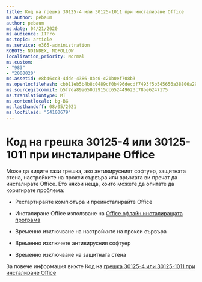 ```yaml
---
title: Код на грешка 30125-4 или 30125-1011 при инсталиране Office
ms.author: pebaum
author: pebaum
ms.date: 04/21/2020
ms.audience: ITPro
ms.topic: article
ms.service: o365-administration
ROBOTS: NOINDEX, NOFOLLOW
localization_priority: Normal
ms.custom:
- "983"
- "2000020"
ms.assetid: e8b46cc3-4dde-4386-8bc0-c21b0ef708b3
ms.openlocfilehash: cbb11eb5b4b8c0489cf0b496decdf7493f5b545656a38806a29a0a252903e000
ms.sourcegitcommit: b5f7da89a650d2915dc652449623c78be6247175
ms.translationtype: MT
ms.contentlocale: bg-BG
ms.lasthandoff: 08/05/2021
ms.locfileid: "54100679"
---
```

# <a name="error-code-30125-4-or-30125-1011-when-installing-office"></a>Код на грешка 30125-4 или 30125-1011 при инсталиране Office

Може да видите тази грешка, ако антивирусният софтуер, защитната стена, настройките на прокси сървъра или връзката ви пречат да инсталирате Office. Ето някои неща, които можете да опитате да коригирате проблема:
  
- Рестартирайте компютъра и преинсталирайте Office

- Инсталиране Office използване на [Office офлайн инсталиращата програма](https://support.office.com/article/f0a85fe7-118f-41cb-a791-d59cef96ad1c?wt.mc_id=Alchemy_ClientDIA)

- Временно изключване на настройките на прокси сървъра

- Временно изключете антивирусния софтуер

- Временно изключване на защитната стена

За повече информация вижте Код на [грешка 30125-4 или 30125-1011 при инсталиране Office](https://support.office.com/article/7bfabec6-76be-4cde-880e-819a9c569612?wt.mc_id=Alchemy_ClientDIA)
  